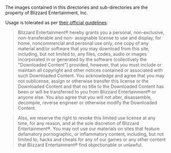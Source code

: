 The images contained in this directories and sub-directories are the property
of Blizzard Entertainment, Inc.

Usage is tolerated as per [their official guidelines][legal-faq]:

> Blizzard Entertainment® hereby grants you a personal, non-exclusive,
> non-transferable and non- assignable license to use and display, for home,
> noncommercial and personal use only, one copy of any material and/or software
> that you may download from this site, including, but not limited to, any
> files, codes, audio or images incorporated in or generated by the software
> (collectively the "Downloaded Content") provided, however, that you must
> include or maintain all copyright and other notices contained or associated
> with such Downloaded Content. You acknowledge and agree that you may not
> sublicense, assign or otherwise transfer this license or the Downloaded
> Content and that no title to the Downloaded Content has been or will be
> transferred to you from Blizzard Entertainment® or anyone else. You also
> agree that you will not alter, disassemble, decompile, reverse engineer
> or otherwise modify the Downloaded Content.

> Also, we reserve the right to revoke this limited use license at any time,
> for any reason, and at the sole discretion of Blizzard Entertainment®.
> You may not use our materials on sites that feature defamatory pornographic,
> or inflammatory content, including, but not limited to, hacks and cheats for
> any of our games or any other content that Blizzard Entertainment® find
> objectionable or unlawful.

[legal-faq]: https://www.blizzard.com/en-us/company/about/legal-faq.html
